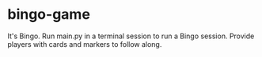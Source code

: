# bingo-game

It's Bingo. Run main.py in a terminal session to run a Bingo session. Provide players with cards and markers to follow along.
